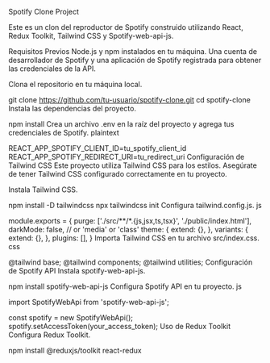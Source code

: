 Spotify Clone Project

Este es un clon del reproductor de Spotify construido utilizando React, Redux Toolkit, Tailwind CSS y Spotify-web-api-js.

Requisitos Previos
Node.js y npm instalados en tu máquina.
Una cuenta de desarrollador de Spotify y una aplicación de Spotify registrada para obtener las credenciales de la API.


Clona el repositorio en tu máquina local.


git clone https://github.com/tu-usuario/spotify-clone.git
cd spotify-clone
Instala las dependencias del proyecto.


npm install
Crea un archivo .env en la raíz del proyecto y agrega tus credenciales de Spotify.
plaintext

REACT_APP_SPOTIFY_CLIENT_ID=tu_spotify_client_id
REACT_APP_SPOTIFY_REDIRECT_URI=tu_redirect_uri
Configuración de Tailwind CSS
Este proyecto utiliza Tailwind CSS para los estilos. Asegúrate de tener Tailwind CSS configurado correctamente en tu proyecto.

Instala Tailwind CSS.


npm install -D tailwindcss
npx tailwindcss init
Configura tailwind.config.js.
js

module.exports = {
  purge: ['./src/**/*.{js,jsx,ts,tsx}', './public/index.html'],
  darkMode: false, // or 'media' or 'class'
  theme: {
    extend: {},
  },
  variants: {
    extend: {},
  },
  plugins: [],
}
Importa Tailwind CSS en tu archivo src/index.css.
css

@tailwind base;
@tailwind components;
@tailwind utilities;
Configuración de Spotify API
Instala spotify-web-api-js.


npm install spotify-web-api-js
Configura Spotify API en tu proyecto.
js

import SpotifyWebApi from 'spotify-web-api-js';

const spotify = new SpotifyWebApi();
spotify.setAccessToken(your_access_token);
Uso de Redux Toolkit
Configura Redux Toolkit.


npm install @reduxjs/toolkit react-redux